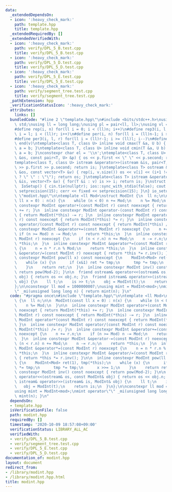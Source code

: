 ```yaml
---
data:
  _extendedDependsOn:
  - icon: ':heavy_check_mark:'
    path: template.hpp
    title: template.hpp
  _extendedRequiredBy: []
  _extendedVerifiedWith:
  - icon: ':heavy_check_mark:'
    path: verify/DPL_5_B.test.cpp
    title: verify/DPL_5_B.test.cpp
  - icon: ':heavy_check_mark:'
    path: verify/DPL_5_D.test.cpp
    title: verify/DPL_5_D.test.cpp
  - icon: ':heavy_check_mark:'
    path: verify/DPL_5_E.test.cpp
    title: verify/DPL_5_E.test.cpp
  - icon: ':heavy_check_mark:'
    path: verify/segment_tree.test.cpp
    title: verify/segment_tree.test.cpp
  _pathExtension: hpp
  _verificationStatusIcon: ':heavy_check_mark:'
  attributes:
    links: []
  bundledCode: "#line 2 \"template.hpp\"\n#include <bits/stdc++.h>\nusing namespace\
    \ std;\nusing ll = long long;\nusing pl = pair<ll, ll>;\nusing vl = vector<ll>;\n\
    #define rep(i, n) for(ll i = 0; i < (ll)n; i++)\n#define rep3(i, l, r) for(ll\
    \ i = l; i < (ll)r; i++)\n#define per(i, n) for(ll i = (ll)n-1; i >= 0; i--)\n\
    #define per3(i, l, r) for(ll i = (ll)r-1; i >= (ll)l; i--)\n#define all(v) begin(v),\
    \ end(v)\ntemplate<class T, class U> inline void cmax(T &a, U b) { if (a < b)\
    \ a = b; }\ntemplate<class T, class U> inline void cmin(T &a, U b) { if (a > b)\
    \ a = b; }\nconstexpr char el = '\\n';\ntemplate<class T, class U> ostream &operator<<(ostream\
    \ &os, const pair<T, U> &p) { os << p.first << \" \" << p.second; return os; }\n\
    template<class T, class U> istream &operator>>(istream &is, pair<T, U> &p) { is\
    \ >> p.first >> p.second; return is; }\ntemplate<class T> ostream &operator<<(ostream\
    \ &os, const vector<T> &v) { rep(i, v.size()) os << v[i] << (i+1 != (ll)v.size()\
    \ ? \" \" : \"\"); return os; }\ntemplate<class T> istream &operator>>(istream\
    \ &is, vector<T> &v) { for(T &i : v) is >> i; return is; }\nstruct IoSetup {\n\
    \  IoSetup() { cin.tie(nullptr); ios::sync_with_stdio(false); cout << fixed <<\
    \ setprecision(15); cerr << fixed << setprecision(15); }\n} io_setup;\n#line 3\
    \ \"modint.hpp\"\n\ntemplate <ll Mod>\nstruct ModInt {\n  ll n;\n\n  ModInt(const\
    \ ll x = 0) : n(x) {\n    while (n < 0) n += Mod;\n    n %= Mod;\n  }\n\n  inline\
    \ constexpr ModInt operator+(const ModInt r) const noexcept { return ModInt(*this)\
    \ += r; }\n  inline constexpr ModInt operator-(const ModInt r) const noexcept\
    \ { return ModInt(*this) -= r; }\n  inline constexpr ModInt operator*(const ModInt\
    \ r) const noexcept { return ModInt(*this) *= r; }\n  inline constexpr ModInt\
    \ operator/(const ModInt r) const noexcept { return ModInt(*this) /= r; }\n  inline\
    \ constexpr ModInt &operator+=(const ModInt r) noexcept {\n    n += r.n;\n   \
    \ if (n >= Mod) n -= Mod;\n    return *this;\n  }\n  inline constexpr ModInt &operator-=(const\
    \ ModInt r) noexcept {\n    if (n < r.n) n += Mod;\n    n -= r.n;\n    return\
    \ *this;\n  }\n  inline constexpr ModInt &operator*=(const ModInt r) noexcept\
    \ {\n    n = n * r.n % Mod;\n    return *this;\n  }\n  inline constexpr ModInt\
    \ &operator/=(const ModInt r) noexcept { return *this *= r.inv(); }\n\n  inline\
    \ constexpr ModInt pow(ll x) const noexcept {\n    ModInt<Mod> ret(1), tmp(*this);\n\
    \    while (x) {\n      if (x&1) ret *= tmp;\n      tmp *= tmp;\n      x >>= 1;\n\
    \    }\n    return ret;\n  }\n  inline constexpr ModInt inv() const noexcept {\
    \ return pow(Mod-2); }\n\n  friend ostream& operator<<(ostream& os, const ModInt&\
    \ obj) { return os << obj.n; }\n  friend istream& operator>>(istream& is, ModInt&\
    \ obj) {\n    ll t;\n    is >> t;\n    obj = ModInt(t);\n    return is;\n  }\n\
    };\n\nconstexpr ll mod = 1000000007;\nusing mint = ModInt<mod>;\nmint operator\"\
    \" _mi(unsigned long long n) { return mint(n); }\n"
  code: "#pragma once\n#include \"template.hpp\"\n\ntemplate <ll Mod>\nstruct ModInt\
    \ {\n  ll n;\n\n  ModInt(const ll x = 0) : n(x) {\n    while (n < 0) n += Mod;\n\
    \    n %= Mod;\n  }\n\n  inline constexpr ModInt operator+(const ModInt r) const\
    \ noexcept { return ModInt(*this) += r; }\n  inline constexpr ModInt operator-(const\
    \ ModInt r) const noexcept { return ModInt(*this) -= r; }\n  inline constexpr\
    \ ModInt operator*(const ModInt r) const noexcept { return ModInt(*this) *= r;\
    \ }\n  inline constexpr ModInt operator/(const ModInt r) const noexcept { return\
    \ ModInt(*this) /= r; }\n  inline constexpr ModInt &operator+=(const ModInt r)\
    \ noexcept {\n    n += r.n;\n    if (n >= Mod) n -= Mod;\n    return *this;\n\
    \  }\n  inline constexpr ModInt &operator-=(const ModInt r) noexcept {\n    if\
    \ (n < r.n) n += Mod;\n    n -= r.n;\n    return *this;\n  }\n  inline constexpr\
    \ ModInt &operator*=(const ModInt r) noexcept {\n    n = n * r.n % Mod;\n    return\
    \ *this;\n  }\n  inline constexpr ModInt &operator/=(const ModInt r) noexcept\
    \ { return *this *= r.inv(); }\n\n  inline constexpr ModInt pow(ll x) const noexcept\
    \ {\n    ModInt<Mod> ret(1), tmp(*this);\n    while (x) {\n      if (x&1) ret\
    \ *= tmp;\n      tmp *= tmp;\n      x >>= 1;\n    }\n    return ret;\n  }\n  inline\
    \ constexpr ModInt inv() const noexcept { return pow(Mod-2); }\n\n  friend ostream&\
    \ operator<<(ostream& os, const ModInt& obj) { return os << obj.n; }\n  friend\
    \ istream& operator>>(istream& is, ModInt& obj) {\n    ll t;\n    is >> t;\n \
    \   obj = ModInt(t);\n    return is;\n  }\n};\n\nconstexpr ll mod = 1000000007;\n\
    using mint = ModInt<mod>;\nmint operator\"\" _mi(unsigned long long n) { return\
    \ mint(n); }\n"
  dependsOn:
  - template.hpp
  isVerificationFile: false
  path: modint.hpp
  requiredBy: []
  timestamp: '2020-10-09 18:57:08+09:00'
  verificationStatus: LIBRARY_ALL_AC
  verifiedWith:
  - verify/DPL_5_B.test.cpp
  - verify/segment_tree.test.cpp
  - verify/DPL_5_E.test.cpp
  - verify/DPL_5_D.test.cpp
documentation_of: modint.hpp
layout: document
redirect_from:
- /library/modint.hpp
- /library/modint.hpp.html
title: modint.hpp
---
```

